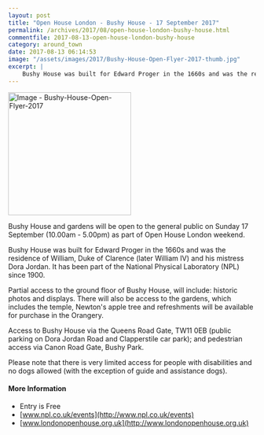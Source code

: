 ```yaml
---
layout: post
title: "Open House London - Bushy House - 17 September 2017"
permalink: /archives/2017/08/open-house-london-bushy-house.html
commentfile: 2017-08-13-open-house-london-bushy-house
category: around_town
date: 2017-08-13 06:14:53
image: "/assets/images/2017/Bushy-House-Open-Flyer-2017-thumb.jpg"
excerpt: |
    Bushy House was built for Edward Proger in the 1660s and was the residence of William, Duke of Clarence (later William IV) and his mistress Dora Jordan. It has been part of the National Physical Laboratory (NPL) since 1900.
---
```


<a href="/assets/images/2017/Bushy-House-Open-Flyer-2017.jpg" title="Click for a larger image"><img src="/assets/images/2017/Bushy-House-Open-Flyer-2017-thumb.jpg" width="250" alt="Image - Bushy-House-Open-Flyer-2017"  class="photo right"/></a>

Bushy House and gardens will be open to the general public on Sunday 17 September (10.00am - 5.00pm) as part of Open House London weekend.

Bushy House was built for Edward Proger in the 1660s and was the residence of William, Duke of Clarence (later William IV) and his mistress Dora Jordan. It has been part of the National Physical Laboratory (NPL) since 1900.

Partial access to the ground floor of Bushy House, will include: historic photos and displays. There will also be access to the gardens, which includes the temple, Newton's apple tree and refreshments will be available for purchase in the Orangery.

Access to Bushy House via the Queens Road Gate, TW11 0EB (public parking on Dora Jordan Road and Clapperstile car park); and pedestrian access via Canon Road Gate, Bushy Park.

Please note that there is very limited access for people with disabilities and no dogs allowed (with the exception of guide and assistance dogs).

#### More Information

-   Entry is Free
-   [www.npl.co.uk/events](http://www.npl.co.uk/events)
-   [www.londonopenhouse.org.uk](http://www.londonopenhouse.org.uk)
